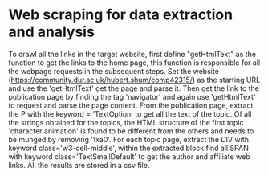 # Web scraping for data extraction and analysis 

To crawl all the links in the target website, first define "getHtmlText" as the function to get the links to the home page, this function is responsible for all the webpage requests in the subsequent steps. Set the website (https://community.dur.ac.uk/hubert.shum/comp42315/) as the starting URL and use the 'getHtmlText' get the page and parse it. Then get the link to the publication page by finding the tag 'navigator' and again use 'getHtmlText' to request and parse the page content.
From the publication page, extract the P with the keyword = 'TextOption' to get all the text of the topic. Of all the strings obtained for the topics, the HTML structure of the first topic 'character animation' is found to be different from the others and needs to be munged by removing '\xa0'. For each topic page, extract the DIV with keyword class='w3-cell-middle', within the extracted block find all SPAN with keyword class='TextSmallDefault' to get the author and affiliate web links. 
All the results are stored in a csv file.
